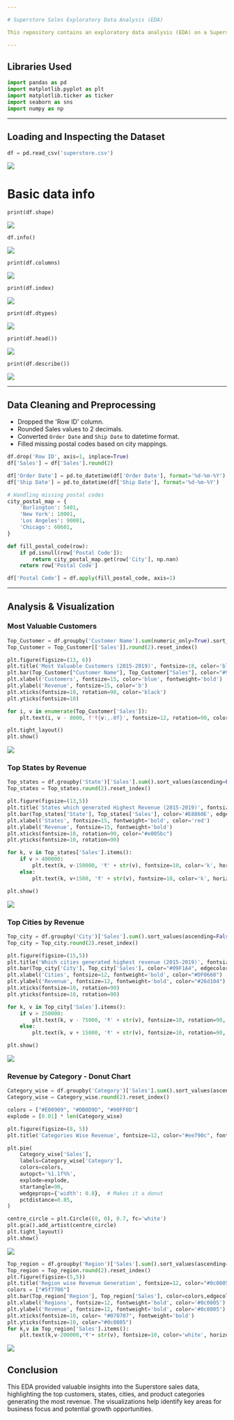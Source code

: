 ```yaml
---

# Superstore Sales Exploratory Data Analysis (EDA)

This repository contains an exploratory data analysis (EDA) on a Superstore Sales dataset spanning from 2015 to 2019. The goal is to analyze sales data by customers, states, cities, and product categories, visualizing the highest revenue generators.

---
```


## Libraries Used

```python
import pandas as pd
import matplotlib.pyplot as plt
import matplotlib.ticker as ticker
import seaborn as sns
import numpy as np
```

---

## Loading and Inspecting the Dataset

```python
df = pd.read_csv('superstore.csv')
```
![](https://github.com/Its-Deepak-Choudhary/superstore/blob/master/images/Load_csv.png)
# Basic data info
```
print(df.shape)
```
![](https://github.com/Its-Deepak-Choudhary/superstore/blob/master/images/shape.png)
```
df.info()
```
![](https://github.com/Its-Deepak-Choudhary/superstore/blob/master/images/info.png)
```
print(df.columns)
```
![](https://github.com/Its-Deepak-Choudhary/superstore/blob/master/images/columns.png)
```
print(df.index)
```
![](https://github.com/Its-Deepak-Choudhary/superstore/blob/master/images/index.png)
```
print(df.dtypes)
```
![](https://github.com/Its-Deepak-Choudhary/superstore/blob/master/images/dtypes.png)
```
print(df.head())
```
![](https://github.com/Its-Deepak-Choudhary/superstore/blob/master/images/head.png)
```
print(df.describe())
```
![](https://github.com/Its-Deepak-Choudhary/superstore/blob/master/images/describe.png)

---

## Data Cleaning and Preprocessing

* Dropped the 'Row ID' column.
* Rounded Sales values to 2 decimals.
* Converted `Order Date` and `Ship Date` to datetime format.
* Filled missing postal codes based on city mappings.

```python
df.drop('Row ID', axis=1, inplace=True)
df['Sales'] = df['Sales'].round(2)

df['Order Date'] = pd.to_datetime(df['Order Date'], format='%d-%m-%Y')
df['Ship Date'] = pd.to_datetime(df['Ship Date'], format='%d-%m-%Y')

# Handling missing postal codes
city_postal_map = {
    'Burlington': 5401,
    'New York': 10001,
    'Los Angeles': 90001,
    'Chicago': 60601,
}

def fill_postal_code(row):
    if pd.isnull(row['Postal Code']):
        return city_postal_map.get(row['City'], np.nan)
    return row['Postal Code']

df['Postal Code'] = df.apply(fill_postal_code, axis=1)
```

---

## Analysis & Visualization

### Most Valuable Customers

```python
Top_Customer = df.groupby('Customer Name').sum(numeric_only=True).sort_values('Sales', ascending=False).head(20)
Top_Customer = Top_Customer[['Sales']].round(2).reset_index()

plt.figure(figsize=(13, 6))
plt.title('Most Valuable Customers (2015-2019)', fontsize=18, color='blue', fontweight='bold')
plt.bar(Top_Customer["Customer Name"], Top_Customer["Sales"], color="#9C9208", edgecolor='green', linewidth=1)
plt.xlabel('Customers', fontsize=15, color='blue', fontweight='bold')
plt.ylabel('Revenue', fontsize=15, color='b')
plt.xticks(fontsize=10, rotation=90, color='black')
plt.yticks(fontsize=10)

for i, v in enumerate(Top_Customer['Sales']):
    plt.text(i, v - 8000, f'₹{v:,.0f}', fontsize=12, rotation=90, color='w', horizontalalignment='center')

plt.tight_layout()
plt.show()
```
![](https://github.com/Its-Deepak-Choudhary/superstore/blob/master/images/most_valuablecustomer_graph.png)

### Top States by Revenue

```python
Top_states = df.groupby('State')['Sales'].sum().sort_values(ascending=False).head(20)
Top_states = Top_states.round(2).reset_index()

plt.figure(figsize=(13,5))
plt.title('States which generated Highest Revenue (2015-2019)', fontsize=18, color='Red', fontweight='bold')
plt.bar(Top_states['State'], Top_states['Sales'], color='#E8860E', edgecolor='red', linewidth=1)
plt.xlabel('States', fontsize=15, fontweight='bold', color='red')
plt.ylabel('Revenue', fontsize=15, fontweight='bold')
plt.xticks(fontsize=10, rotation=90, color="#e005bc")
plt.yticks(fontsize=10, rotation=90)

for k, v in Top_states['Sales'].items():
    if v > 400000:
        plt.text(k, v-150000, '₹' + str(v), fontsize=10, color='k', horizontalalignment='center', rotation=90)
    else:
        plt.text(k, v+1500, '₹' + str(v), fontsize=10, color='k', horizontalalignment='center', rotation=90)

plt.show()
```
![](https://github.com/Its-Deepak-Choudhary/superstore/blob/master/images/witchstatesgethighestrevenue_graph.png)

### Top Cities by Revenue

```python
Top_city = df.groupby('City')['Sales'].sum().sort_values(ascending=False).head(20)
Top_city = Top_city.round(2).reset_index()

plt.figure(figsize=(15,5))
plt.title('Which cities generated highest revenue (2015-2019)', fontsize=15, color='purple')
plt.bar(Top_city['City'], Top_city['Sales'], color="#09F1A4", edgecolor="#010A06E8", linewidth=1)
plt.xlabel('Cities', fontsize=12, fontweight='bold', color="#DF0660")
plt.ylabel('Revenue', fontsize=12, fontweight='bold', color="#26d104")
plt.xticks(fontsize=10, rotation=90)
plt.yticks(fontsize=10, rotation=90)

for k, v in Top_city['Sales'].items():
    if v > 250000:
        plt.text(k, v - 75000, '₹' + str(v), fontsize=10, rotation=90, color='k', horizontalalignment='center')
    else:
        plt.text(k, v + 15000, '₹' + str(v), fontsize=10, rotation=90, color='k', horizontalalignment='center')

plt.show()
```
![](https://github.com/Its-Deepak-Choudhary/superstore/blob/master/images/cities_graph.png) 

### Revenue by Category - Donut Chart

```python
Category_wise = df.groupby('Category')['Sales'].sum().sort_values(ascending=False)
Category_wise = Category_wise.round(2).reset_index()

colors = ["#E00909", "#DB0D9D", "#00FF0D"]
explode = [0.01] * len(Category_wise)

plt.figure(figsize=(8, 5))
plt.title('Categories Wise Revenue', fontsize=12, color="#ee790c", fontweight='bold')

plt.pie(
    Category_wise['Sales'],
    labels=Category_wise['Category'],
    colors=colors,
    autopct='%1.1f%%',
    explode=explode,
    startangle=90,
    wedgeprops={'width': 0.8},  # Makes it a donut
    pctdistance=0.85,
)

centre_circle = plt.Circle((0, 0), 0.7, fc='white')
plt.gca().add_artist(centre_circle)
plt.tight_layout()
plt.show()
```
![](https://github.com/Its-Deepak-Choudhary/superstore/blob/master/images/circle_graph.png)

```python
Top_region = df.groupby('Region')['Sales'].sum().sort_values(ascending=False)
Top_region = Top_region.round(2).reset_index()
plt.figure(figsize=(5,5))
plt.title('Region wise Revenue Generation', fontsize=12, color="#0c0805", fontweight='bold')
colors = ["#5f7706"]
plt.bar(Top_region['Region'], Top_region['Sales'], color=colors,edgecolor='black',linewidth=1)
plt.xlabel('Regions', fontsize=12, fontweight='bold', color='#0c0805')
plt.ylabel('Revenue', fontsize=12, fontweight='bold', color='#0c0805')
plt.xticks(fontsize=10, color= "#070707", fontweight='bold')
plt.yticks(fontsize=10, color="#0c0805")
for k,v in Top_region['Sales'].items():
    plt.text(k,v-200000,'₹'+ str(v), fontsize=10, color='white', horizontalalignment='center', rotation=90,fontweight='bold');
```
![](https://github.com/Its-Deepak-Choudhary/superstore/blob/master/images/Region_graph.png)

## Conclusion
This EDA provided valuable insights into the Superstore sales data, highlighting the top customers, states, cities, and product categories generating the most revenue. The visualizations help identify key areas for business focus and potential growth opportunities.



